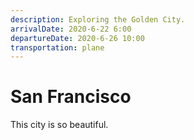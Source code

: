 ```yaml
---
description: Exploring the Golden City.
arrivalDate: 2020-6-22 6:00
departureDate: 2020-6-26 10:00
transportation: plane
---
```

# San Francisco
This city is so beautiful.
